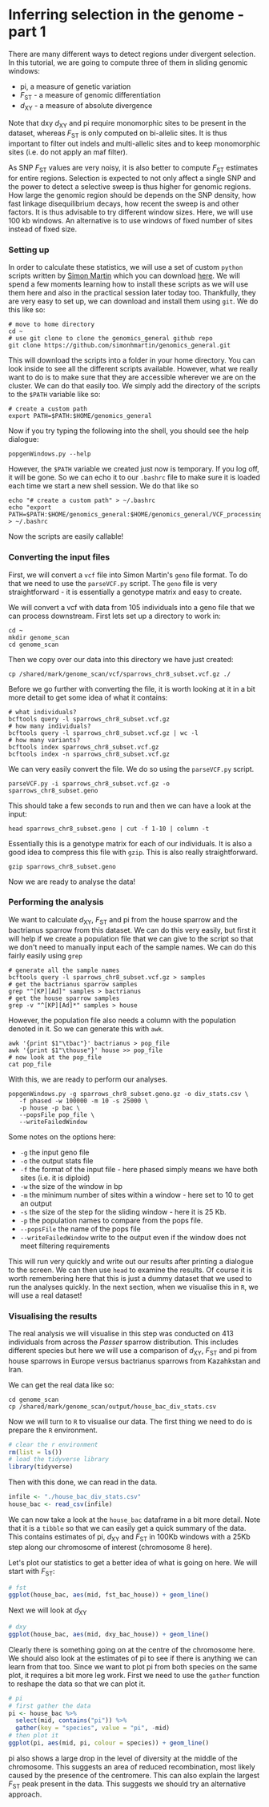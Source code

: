 # Inferring selection in the genome - part 1

There are many different ways to detect regions under divergent selection. In this tutorial, we are going to compute three of them in sliding genomic windows:
- pi, a measure of genetic variation
- *F*<sub>ST</sub> - a measure of genomic differentiation
- *d*<sub>XY</sub> - a measure of absolute divergence

Note that dxy *d*<sub>XY</sub> and pi require monomorphic sites to be present in the dataset, whereas  *F*<sub>ST</sub> is only computed on bi-allelic sites. It is thus important to filter out indels and multi-allelic sites and to keep monomorphic sites (i.e. do not apply an maf filter).

As SNP  *F*<sub>ST</sub> values are very noisy, it is also better to compute  *F*<sub>ST</sub> estimates for entire regions. Selection is expected to not only affect a single SNP and the power to detect a selective sweep is thus higher for genomic regions. How large the genomic region should be depends on the SNP density, how fast linkage disequilibrium decays, how recent the sweep is and other factors. It is thus advisable to try different window sizes. Here, we will use 100 kb windows. An alternative is to use windows of fixed number of sites instead of fixed size.

### Setting up

In order to calculate these statistics, we will use a set of custom `python` scripts written by [Simon Martin](https://simonmartinlab.org/) which you can download [here](https://github.com/simonhmartin/genomics_general). We will spend a few moments learning how to install these scripts as we will use them here and also in the practical session later today too. Thankfully, they are very easy to set up, we can download and install them using `git`. We do this like so:

```shell
# move to home directory
cd ~
# use git clone to clone the genomics_general github repo
git clone https://github.com/simonhmartin/genomics_general.git
```

This will download the scripts into a folder in your home directory. You can look inside to see all the different scripts available. However, what we really want to do is to make sure that they are accessible wherever we are on the cluster. We can do that easily too. We simply add the directory of the scripts to the `$PATH` variable like so:

```shell
# create a custom path
export PATH=$PATH:$HOME/genomics_general
```

Now if you try typing the following into the shell, you should see the help dialogue:

```shell
popgenWindows.py --help
```

However, the `$PATH` variable we created just now is temporary. If you log off, it will be gone. So we can echo it to our `.bashrc` file to make sure it is loaded each time we start a new shell session. We do that like so

```shell
echo "# create a custom path" > ~/.bashrc
echo "export PATH=$PATH:$HOME/genomics_general:$HOME/genomics_general/VCF_processing" > ~/.bashrc
```

Now the scripts are easily callable!

### Converting the input files

First, we will convert a `vcf` file into Simon Martin's `geno` file format. To do that we need to use the `parseVCF.py` script. The `geno` file is very straightforward - it is essentially a genotype matrix and easy to create.

We will convert a vcf with data from 105 individuals into a geno file that we can process downstream. First lets set up a directory to work in:

```shell
cd ~
mkdir genome_scan
cd genome_scan
```
Then we copy over our data into this directory we have just created:

```shell
cp /shared/mark/genome_scan/vcf/sparrows_chr8_subset.vcf.gz ./
```
Before we go further with converting the file, it is worth looking at it in a bit more detail to get some idea of what it contains:

```shell
# what individuals?
bcftools query -l sparrows_chr8_subset.vcf.gz
# how many individuals?
bcftools query -l sparrows_chr8_subset.vcf.gz | wc -l
# how many variants?
bcftools index sparrows_chr8_subset.vcf.gz
bcftools index -n sparrows_chr8_subset.vcf.gz
```

We can very easily convert the file. We do so using the `parseVCF.py` script.

```shell
parseVCF.py -i sparrows_chr8_subset.vcf.gz -o sparrows_chr8_subset.geno
```

This should take a few seconds to run and then we can have a look at the input:

```shell
head sparrows_chr8_subset.geno | cut -f 1-10 | column -t
```

Essentially this is a genotype matrix for each of our individuals. It is also a good idea to compress this file with `gzip`. This is also really straightforward.

```shell
gzip sparrows_chr8_subset.geno
```

Now we are ready to analyse the data!

### Performing the analysis

We want to calculate *d*<sub>XY</sub>, *F*<sub>ST</sub> and pi from the house sparrow and the bactrianus sparrow from this dataset. We can do this very easily, but first it will help if we create a population file that we can give to the script so that we don't need to manually input each of the sample names. We can do this fairly easily using `grep`

```shell
# generate all the sample names
bcftools query -l sparrows_chr8_subset.vcf.gz > samples
# get the bactrianus sparrow samples
grep "^[KP][Ad]" samples > bactrianus
# get the house sparrow samples
grep -v "^[KP][Ad]*" samples > house
```

However, the population file also needs a column with the population denoted in it. So we can generate this with `awk`.

```shell
awk '{print $1"\tbac"}' bactrianus > pop_file
awk '{print $1"\thouse"}' house >> pop_file
# now look at the pop_file
cat pop_file
```

With this, we are ready to perform our analyses.

```shell
popgenWindows.py -g sparrows_chr8_subset.geno.gz -o div_stats.csv \
   -f phased -w 100000 -m 10 -s 25000 \
   -p house -p bac \
   --popsFile pop_file \
   --writeFailedWindow
```
Some notes on the options here:

- `-g` the input geno file
- `-o` the output stats file
- `-f` the format of the input file - here phased simply means we have both sites (i.e. it is diploid)
- `-w` the size of the window in bp
- `-m` the minimum number of sites within a window - here set to 10 to get an output
- `-s` the size of the step for the sliding window - here it is 25 Kb.
- `-p` the population names to compare from the pops file.
- `--popsFile` the name of the pops file
- `--writeFailedWindow` write to the output even if the window does not meet filtering requirements

This will run very quickly and write out our results after printing a dialogue to the screen. We can then use `head` to examine the results. Of course it is worth remembering here that this is just a dummy dataset that we used to run the analyses quickly. In the next section, when we visualise this in `R`, we will use a real dataset!

### Visualising the results

The real analysis we will visualise in this step was conducted on 413 individuals from across the *Passer* sparrow distribution. This includes different species but here we will use a comparison of *d*<sub>XY</sub>, *F*<sub>ST</sub> and pi from house sparrows in Europe versus bactrianus sparrows from Kazahkstan and Iran.

We can get the real data like so:

```shell
cd genome_scan
cp /shared/mark/genome_scan/output/house_bac_div_stats.csv
```

Now we will turn to `R` to visualise our data. The first thing we need to do is prepare the `R` environment.

```r
# clear the r environment
rm(list = ls())
# load the tidyverse library
library(tidyverse)
```

Then with this done, we can read in the data.

```r
infile <- "./house_bac_div_stats.csv"
house_bac <- read_csv(infile)
```

We can now take a look at the `house_bac` dataframe in a bit more detail. Note that it is a `tibble` so that we can easily get a quick summary of the data. This contains estimates of pi, *d*<sub>XY</sub> and *F*<sub>ST</sub> in 100Kb windows with a 25Kb step along our chromosome of interest (chromosome 8 here).

Let's plot our statistics to get a better idea of what is going on here. We will start with *F*<sub>ST</sub>:

```r
# fst
ggplot(house_bac, aes(mid, fst_bac_house)) + geom_line()
```

Next we will look at *d*<sub>XY</sub>

```r
# dxy
ggplot(house_bac, aes(mid, dxy_bac_house)) + geom_line()
```

Clearly there is something going on at the centre of the chromosome here. We should also look at the estimates of pi to see if there is anything we can learn from that too. Since we want to plot pi from both species on the same plot, it requires a bit more leg work. First we need to use the `gather` function to reshape the data so that we can plot it.

```r
# pi
# first gather the data
pi <- house_bac %>%
  select(mid, contains("pi")) %>%
  gather(key = "species", value = "pi", -mid)
# then plot it
ggplot(pi, aes(mid, pi, colour = species)) + geom_line()
```

pi also shows a large drop in the level of diversity at the middle of the chromosome. This suggests an area of reduced recombination, most likely caused by the presence of the centromere. This can also explain the largest *F*<sub>ST</sub> peak present in the data. This suggests we should try an alternative approach.
